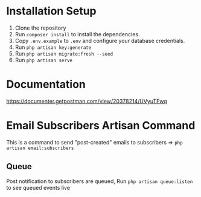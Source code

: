 # Installation Setup

1. Clone the repository
2. Run `composer install` to install the dependencies.
3. Copy `.env.example` to `.env` and configure your database credentials.
4. Run `php artisan key:generate`
5. Run `php artisan migrate:fresh --seed`
6. Run `php artisan serve`

# Documentation
https://documenter.getpostman.com/view/20378214/UVyuTFwq

# Email Subscribers Artisan Command
This is a command to send "post-created" emails to subscribers => `php artisan email:subscribers`

## Queue
Post notification to subscribers are queued, Run `php artisan queue:listen` to see queued events live
